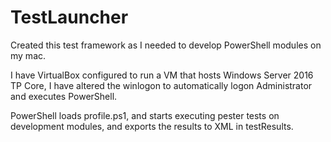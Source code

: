 # TestLauncher

Created this test framework as I needed to develop PowerShell modules on my mac.

I have VirtualBox configured to run a VM that hosts Windows Server 2016 TP Core, I have altered the winlogon to automatically logon Administrator and executes PowerShell.

PowerShell loads profile.ps1, and starts executing pester tests on development modules, and exports the results to XML in testResults.  
 


